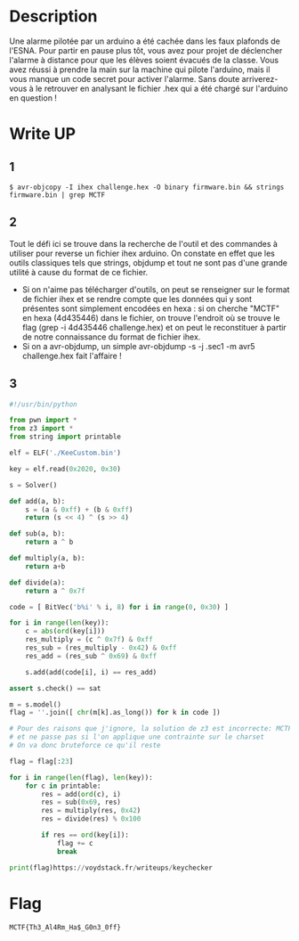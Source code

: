 # Description
Une alarme pilotée par un arduino a été cachée dans les faux plafonds de l'ESNA. Pour partir en pause plus tôt, vous avez pour projet de déclencher l'alarme à distance pour que les élèves soient évacués de la classe. Vous avez réussi à prendre la main sur la machine qui pilote l'arduino, mais il vous manque un code secret pour activer l'alarme.
Sans doute arriverez-vous à le retrouver en analysant le fichier .hex qui a été chargé sur l'arduino en question !

# Write UP

## 1
```
$ avr-objcopy -I ihex challenge.hex -O binary firmware.bin && strings firmware.bin | grep MCTF
```

## 2
Tout le défi ici se trouve dans la recherche de l'outil et des commandes à utiliser pour reverse un fichier ihex arduino. On constate en effet que les outils classiques tels que strings, objdump et tout ne sont pas d'une grande utilité à cause du format de ce fichier.
* Si on n'aime pas télécharger d'outils, on peut se renseigner sur le format de fichier ihex et se rendre compte que les données qui y sont présentes sont simplement encodées en hexa : si on cherche "MCTF" en hexa (4d435446) dans le fichier, on trouve l'endroit où se trouve le flag (grep -i 4d435446 challenge.hex) et on peut le reconstituer à partir de notre connaissance du format de fichier ihex.
* Si on a avr-objdump, un simple avr-objdump -s -j .sec1 -m avr5 challenge.hex fait l'affaire !

## 3
```python
#!/usr/bin/python

from pwn import *
from z3 import *
from string import printable

elf = ELF('./KeeCustom.bin')

key = elf.read(0x2020, 0x30)

s = Solver()

def add(a, b):
    s = (a & 0xff) + (b & 0xff)
    return (s << 4) ^ (s >> 4)

def sub(a, b):
    return a ^ b

def multiply(a, b):
    return a+b

def divide(a):
    return a ^ 0x7f

code = [ BitVec('b%i' % i, 8) for i in range(0, 0x30) ]

for i in range(len(key)):
    c = abs(ord(key[i]))
    res_multiply = (c ^ 0x7f) & 0xff
    res_sub = (res_multiply - 0x42) & 0xff
    res_add = (res_sub ^ 0x69) & 0xff

    s.add(add(code[i], i) == res_add)

assert s.check() == sat

m = s.model()
flag = ''.join([ chr(m[k].as_long()) for k in code ])

# Pour des raisons que j'ignore, la solution de z3 est incorrecte: MCTF{D0_n0T_TrU$T_7h3_S\x88Mb0m5,_Tg3rjAs3bL\x841kGx\x00
# et ne passe pas si l'on applique une contrainte sur le charset
# On va donc bruteforce ce qu'il reste

flag = flag[:23]

for i in range(len(flag), len(key)):
    for c in printable:
        res = add(ord(c), i)
        res = sub(0x69, res)
        res = multiply(res, 0x42)
        res = divide(res) % 0x100

        if res == ord(key[i]):
            flag += c
            break 

print(flag)https://voydstack.fr/writeups/keychecker
```

# Flag
`MCTF{Th3_Al4Rm_Ha$_G0n3_0ff}`
